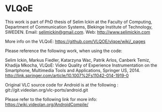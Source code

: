 VLQoE
=====
This work is part of PhD thesis of Selim Ickin at the Faculty of Computing, Department of Communication Systems, 
Blekinge Institute of Technology, SWEDEN.
Email: selimickin@gmail.com. Web: http://www.selimickin.com

More info on the VLQoE: https://github.com/VLQOE/vlqoe/wiki/_pages

Please reference the following work, when using the code:

Selim Ickin, Markus Fiedler, Katarzyna Wac, Patrik Arlos, Canberk Temiz, Khadija Mkocha, VLQoE: Video Quality of Experience Instrumentation on the Smartphone, Multimedia Tools and Applications, Springer US, 2014. 
http://link.springer.com/article/10.1007%2Fs11042-014-1919-0

Original VLC source code for Android is at the following : git://git.videolan.org/vlc-ports/android.git

Please refer to the following link for more info:
https://wiki.videolan.org/AndroidCompile/
